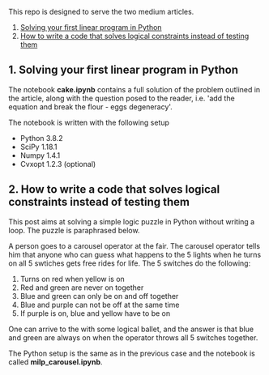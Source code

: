 This repo is designed to serve the two medium articles.

1. [Solving your first linear program in Python](https://towardsdatascience.com/solving-your-first-linear-program-in-python-9e3020a9ad32?source=your_stories_page---------------------------)
2. [How to write a code that solves logical constraints instead of testing them](https://medium.com/@a.bhaskar.is/how-to-write-a-code-that-solves-logical-constraints-instead-of-testing-them-57d7575e8070)

## 1. Solving your first linear program in Python

The notebook **cake.ipynb** contains a full solution of the problem outlined in the article, along with the question posed to the reader, i.e. 'add the equation and break the flour - eggs degeneracy'.

The notebook is written with the following setup

- Python 3.8.2
- SciPy 1.18.1
- Numpy 1.4.1
- Cvxopt 1.2.3 (optional)

## 2. How to write a code that solves logical constraints instead of testing them

This post aims at solving a simple logic puzzle in Python without writing a loop. The puzzle is paraphrased below.

A person goes to a carousel operator at the fair. The carousel operator tells him that anyone who can guess what happens to the 5 lights when he turns on all 5 swtiches gets free rides for life. The 5 switches do the following:

1. Turns on red when yellow is on
2. Red and green are never on together
3. Blue and green can only be on and off together
4. Blue and purple can not be off at the same time
5. If purple is on, blue and yellow have to be on

One can arrive to the with some logical ballet, and the answer is that blue and green are always on when the operator throws all 5 switches together.

The Python setup is the same as in the previous case and the notebook is called **milp_carousel.ipynb**.

